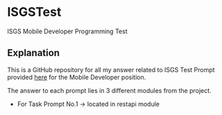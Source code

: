 # ISGSTest
 ISGS Mobile Developer Programming Test

## Explanation

This is a GitHub repository for all my answer related to ISGS Test Prompt provided [here](https://docs.google.com/document/d/1qH3J3uGZxsSrRQsTMQC9_mDLEn0AAMvV/edit?usp=sharing&ouid=110237131351742874102&rtpof=true&sd=true) for the Mobile Developer position.

The answer to each prompt lies in 3 different modules from the project.
- For Task Prompt No.1 -> located in restapi module
